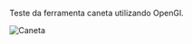 Teste da ferramenta caneta utilizando OpenGl.

![Caneta](https://github.com/rngneto/ComputacaoGrafica/assets/139978998/a1cccbec-7cdd-44f9-a4fc-8eb98204eb26)
